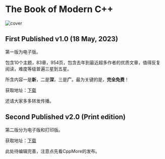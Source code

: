 # The Book of Modern C++
![cover](https://github.com/lkimuk/the-book-of-modern-cpp/blob/main/images/book-cover.png)

## First Published v1.0 (18 May, 2023)
第一版为电子版。

包含10个主题，83章，954页，包含去年到最近超多作者的优质文章，值得反复阅读，难度等级普遍三星到五星。

所含内容一是**新**，二是**深**，三是**广**。最为关键的是，**完全免费**！

获取地址：[下载](https://github.com/lkimuk/the-book-of-modern-cpp/releases/tag/v1.0)

还请大家多多转发传播。

## Second Published v2.0 (Print edition)
第二版分为电子版和打印版。

获取地址：[下载](https://github.com/lkimuk/the-book-of-modern-cpp/releases/tag/v2.0)

此处待编辑完善，注意点先看CppMore的发布。

